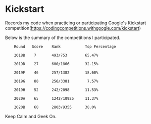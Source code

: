 # Kickstart

Records my code when practicing or participating Google's Kickstart competition(https://codingcompetitions.withgoogle.com/kickstart)

Below is the summary of the competitions I participated. 

        Round   Score    Rank           Top Percentage                    
        
        2018B    7       493/753        65.47%
        
        2019D    27      600/1866       32.15%

        2019F    46      257/1382       18.60%
        
        2019G    80      256/3381        7.57%
        
        2019H    52      242/2098       11.53%

        2020A    65      1242/10925     11.37%
        
        2020B    60      2803/9355      30.0%
        
Keep Calm and Geek On.
        
   
